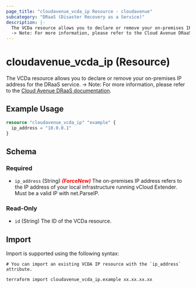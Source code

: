 ```yaml
---
page_title: "cloudavenue_vcda_ip Resource - cloudavenue"
subcategory: "DRaaS (Disaster Recovery as a Service)"
description: |-
  The VCDa resource allows you to declare or remove your on-premises IP address for the DRaaS service.
  -> Note: For more information, please refer to the Cloud Avenue DRaaS documentation https://cloud.orange-business.com/en/offres/infrastructure-iaas/cloud-avenue/wiki-cloud-avenue/services/draas-with-vcda-2/.
---
```


# cloudavenue_vcda_ip (Resource)

The VCDa resource allows you to declare or remove your on-premises IP address for the DRaaS service.
 -> Note: For more information, please refer to the [Cloud Avenue DRaaS documentation](https://cloud.orange-business.com/en/offres/infrastructure-iaas/cloud-avenue/wiki-cloud-avenue/services/draas-with-vcda-2/).

## Example Usage

```terraform
resource "cloudavenue_vcda_ip" "example" {
  ip_address = "10.0.0.1"
}
```

<!-- schema generated by tfplugindocs -->
## Schema

### Required

- `ip_address` (String) <i style="color:red;font-weight: bold">(ForceNew)</i> The on-premises IP address refers to the IP address of your local infrastructure running vCloud Extender. Must be a valid IP with net.ParseIP.

### Read-Only

- `id` (String) The ID of the VCDa resource.

## Import

Import is supported using the following syntax:
```shell
# You can import an existing VCDA IP resource with the `ip_address` attribute.

terraform import cloudavenue_vcda_ip.example xx.xx.xx.xx
```